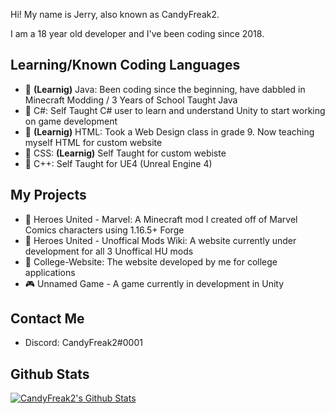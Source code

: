 Hi! My name is Jerry, also known as CandyFreak2. 

I am a 18 year old developer and I've been coding since 2018.


## Learning/Known Coding Languages

  *  📘 **(Learnig)** Java: Been coding since the beginning, have dabbled in Minecraft Modding / 3 Years of School Taught Java 
  *  📗 C#: Self Taught C# user to learn and understand Unity to start working on game development 
  *  📙 **(Learnig)** HTML: Took a Web Design class in grade 9. Now teaching myself HTML for custom website
  *  📕 CSS: **(Learnig)** Self Taught for custom webiste
  *  📒 C++: Self Taught for UE4 (Unreal Engine 4) 


## My Projects

  * 🦸 Heroes United - Marvel: A Minecraft mod I created off of Marvel Comics characters using 1.16.5+ Forge
  * 📄 Heroes United - Unoffical Mods Wiki: A website currently under development for all 3 Unoffical HU mods
  * 🏫 College-Website: The website developed by me for college applications 
  * 🎮 Unnamed Game - A game currently in development in Unity


## Contact Me

  * Discord: CandyFreak2#0001


## Github Stats


[![CandyFreak2's Github Stats](https://github-readme-stats.vercel.app/api?username=CandyFreak2&theme=dracula)](https://github.com/CandyFreak2/github-readme-stats)
